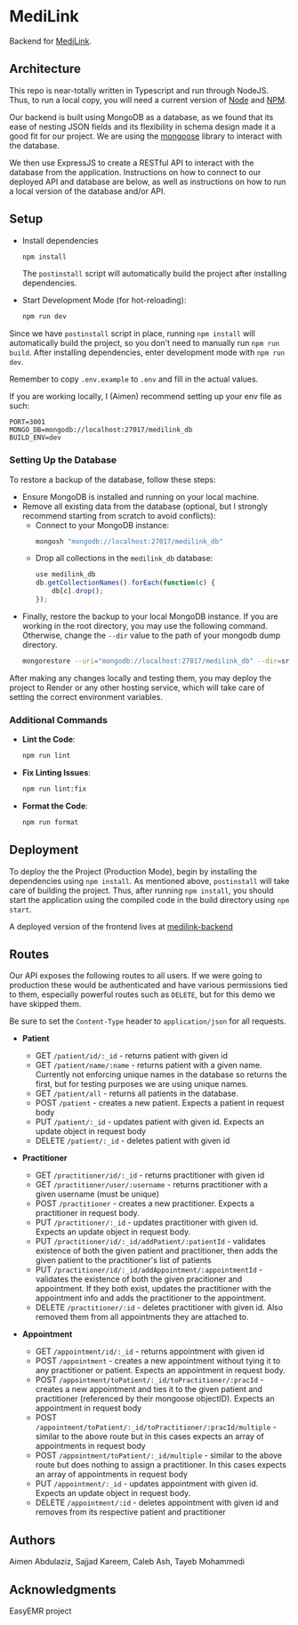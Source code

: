 # MediLink

Backend for [MediLink](https://github.com/dartmouth-cs52-24s/project-client-medilink).

## Architecture

This repo is near-totally written in Typescript and run through NodeJS. Thus, to run a local copy, you will need a current version of [Node](https://nodejs.org/en) and [NPM](https://www.npmjs.com/).

Our backend is built using MongoDB as a database, as we found that its ease of nesting JSON fields and its flexibility in schema design made it a good fit for our project. We are using the [mongoose](https://mongoosejs.com/) library to interact with the database.

We then use ExpressJS to create a RESTful API to interact with the database from the application. Instructions on how to connect to our deployed API and database are below, as well as instructions on how to run a local version of the database and/or API.

## Setup

- Install dependencies

  ```sh
  npm install
  ```

  The `postinstall` script will automatically build the project after installing dependencies.

- Start Development Mode (for hot-reloading):
  ```sh
  npm run dev
  ```

Since we have `postinstall` script in place, running `npm install` will automatically build the project, so you don't need to manually run `npm run build`. After installing dependencies, enter development mode with `npm run dev`.

Remember to copy `.env.example` to `.env` and fill in the actual values.

If you are working locally, I (Aimen) recommend setting up your env file as such:

```env
PORT=3001
MONGO_DB=mongodb://localhost:27017/medilink_db
BUILD_ENV=dev
```

### Setting Up the Database

To restore a backup of the database, follow these steps:

- Ensure MongoDB is installed and running on your local machine.
- Remove all existing data from the database (optional, but I strongly recommend starting from scratch to avoid conflicts):
  - Connect to your MongoDB instance:
    ```sh
    mongosh "mongodb://localhost:27017/medilink_db"
    ```
  - Drop all collections in the `medilink_db` database:
    ```js
    use medilink_db
    db.getCollectionNames().forEach(function(c) {
        db[c].drop();
    });
    ```
- Finally, restore the backup to your local MongoDB instance. If you are working in the root directory, you may use the following command. Otherwise, change the `--dir` value to the path of your mongodb dump directory.
  ```sh
  mongorestore --uri="mongodb://localhost:27017/medilink_db" --dir=src/backup_data/mongodump/production
  ```

After making any changes locally and testing them, you may deploy the project to Render or any other hosting service, which will take care of setting the correct environment variables.

### Additional Commands

- **Lint the Code**:

  ```sh
  npm run lint
  ```

- **Fix Linting Issues**:

  ```sh
  npm run lint:fix
  ```

- **Format the Code**:
  ```sh
  npm run format
  ```

## Deployment

To deploy the the Project (Production Mode), begin by installing the dependencies using `npm install`. As mentioned above, `postinstall` will take care of building the project. Thus, after running `npm install`, you should start the application using the compiled code in the build directory using `npm start`.

A deployed version of the frontend lives at [medilink-backend](https://medi-link-api.onrender.com/)

## Routes

Our API exposes the following routes to all users. If we were going to production these would be authenticated and have various permissions tied to them, especially powerful routes such as `DELETE`, but for this demo we have skipped them.

Be sure to set the `Content-Type` header to `application/json` for all requests.

- **Patient**

  - GET `/patient/id/:_id` - returns patient with given id
  - GET `/patient/name/:name` - returns patient with a given name. Currently not enforcing unique names in the database so returns the first, but for testing purposes we are using unique names.
  - GET `/patient/all` - returns all patients in the database.
  - POST `/patient` - creates a new patient. Expects a patient in request body
  - PUT `/patient/:_id` - updates patient with given id. Expects an update object in request body
  - DELETE `/patient/:_id` - deletes patient with given id

- **Practitioner**

  - GET `/practitioner/id/:_id` - returns practitioner with given id
  - GET `/practitioner/user/:username` - returns practitioner with a given username (must be unique)
  - POST `/practitioner` - creates a new practitioner. Expects a practitioner in request body.
  - PUT `/practitioner/:_id` - updates practitioner with given id. Expects an update object in request body.
  - PUT `/practitioner/id/:_id/addPatient/:patientId` - validates existence of both the given patient and practitioner, then adds the given patient to the practitioner's list of patients
  - PUT `/practitioner/id/:_id/addAppointment/:appointmentId` - validates the existence of both the given pracitioner and appointment. If they both exist, updates the practitioner with the appointment info and adds the practitioner to the appointment.
  - DELETE `/practitioner/:id` - deletes practitioner with given id. Also removed them from all appointments they are attached to.

- **Appointment**
  - GET `/appointment/id/:_id` - returns appointment with given id
  - POST `/appointment` - creates a new appointment without tying it to any practitioner or patient. Expects an appointment in request body.
  - POST `/appointment/toPatient/:_id/toPractitioner/:pracId` - creates a new appointment and ties it to the given patient and practitioner (referenced by their mongoose objectID). Expects an appointment in request body
  - POST `/appointment/toPatient/:_id/toPractitioner/:pracId/multiple` - similar to the above route but in this cases expects an array of appointments in request body
  - POST `/appointment/toPatient/:_id/multiple` - similar to the above route but does nothing to assign a practitioner. In this cases expects an array of appointments in request body
  - PUT `/appointment/:_id` - updates appointment with given id. Expects an update object in request body.
  - DELETE `/appointment/:id` - deletes appointment with given id and removes from its respective patient and practitioner

## Authors

Aimen Abdulaziz, Sajjad Kareem, Caleb Ash, Tayeb Mohammedi

## Acknowledgments

EasyEMR project
